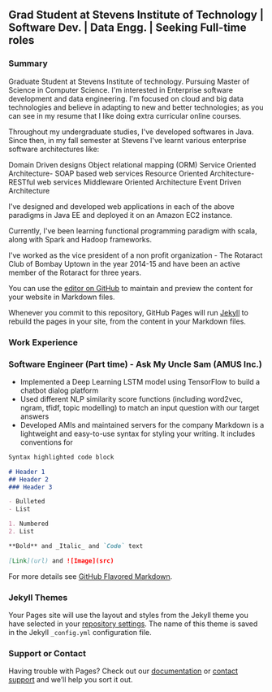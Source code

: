 ## Grad Student at Stevens Institute of Technology | Software Dev. | Data Engg. | Seeking Full-time roles

### Summary

Graduate Student at Stevens Institute of technology.
Pursuing Master of Science in Computer Science.
I'm interested in Enterprise software development and data engineering. I'm focused on cloud and big data technologies and believe in adapting to new and better technologies; as you can see in my resume that I like doing extra curricular online courses.

Throughout my undergraduate studies, I've developed softwares in Java. Since then, in my fall semester at Stevens I've learnt various enterprise software architectures like:

Domain Driven designs
Object relational mapping (ORM)
Service Oriented Architecture- SOAP based web services
Resource Oriented Architecture- RESTful web services
Middleware Oriented Architecture
Event Driven Architecture

I've designed and developed web applications in each of the above paradigms in Java EE and deployed it on an Amazon EC2 instance.

Currently, I've been learning functional programming paradigm with scala, along with Spark and Hadoop frameworks.

I've worked as the vice president of a non profit organization - The Rotaract Club of Bombay Uptown in the year 2014-15 and have been an active member of the Rotaract for three years.

You can use the [editor on GitHub](https://github.com/ishan1611/ishan1611.github.io/edit/master/index.md) to maintain and preview the content for your website in Markdown files.

Whenever you commit to this repository, GitHub Pages will run [Jekyll](https://jekyllrb.com/) to rebuild the pages in your site, from the content in your Markdown files.

### Work Experience

### Software Engineer (Part time) - Ask My Uncle Sam (AMUS Inc.)
- Implemented a Deep Learning LSTM model using TensorFlow to build a chatbot dialog platform
- Used different NLP similarity score functions (including word2vec, ngram, tfidf, topic modelling) to match an input question with our target answers
- Developed AMIs and maintained servers for the company
Markdown is a lightweight and easy-to-use syntax for styling your writing. It includes conventions for

```markdown
Syntax highlighted code block

# Header 1
## Header 2
### Header 3

- Bulleted
- List

1. Numbered
2. List

**Bold** and _Italic_ and `Code` text

[Link](url) and ![Image](src)
```

For more details see [GitHub Flavored Markdown](https://guides.github.com/features/mastering-markdown/).

### Jekyll Themes

Your Pages site will use the layout and styles from the Jekyll theme you have selected in your [repository settings](https://github.com/ishan1611/ishan1611.github.io/settings). The name of this theme is saved in the Jekyll `_config.yml` configuration file.

### Support or Contact

Having trouble with Pages? Check out our [documentation](https://help.github.com/categories/github-pages-basics/) or [contact support](https://github.com/contact) and we’ll help you sort it out.
